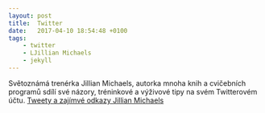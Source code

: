 ```yaml
---
layout: post
title:  Twitter 
date:   2017-04-10 18:54:48 +0100
tags: 
    - twitter
    - LJillian Michaels
    - jekyll
---
```


Světoznámá trenérka Jillian Michaels, autorka mnoha knih a cvičebních programů sdílí své názory, tréninkové a výživové tipy na svém Twitterovém účtu. 
<a class="twitter-timeline" href="https://twitter.com/JillianMichaels">Tweety a zajímvé odkazy Jillian Michaels</a> <script async src="//platform.twitter.com/widgets.js" charset="utf-8"></script>

